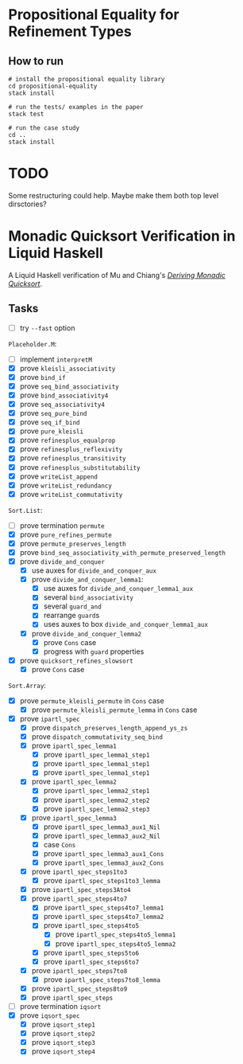 # Propositional Equality for Refinement Types 

## How to run 

```
# install the propositional equality library 
cd propositional-equality
stack install 

# run the tests/ examples in the paper 
stack test 

# run the case study 
cd .. 
stack install 
```

# TODO 
Some restructuring could help. Maybe make them both top level dirsctories? 


# Monadic Quicksort Verification in Liquid Haskell

A Liquid Haskell verification of Mu and Chiang's _[Deriving Monadic
Quicksort][mu s, chiang t - declarative pearl- deriving monadic quicksort]_.

## Tasks

- [ ] try `--fast` option

`Placeholder.M`:

- [ ] implement `interpretM`
- [x] prove `kleisli_associativity`
- [x] prove `bind_if`
- [x] prove `seq_bind_associativity`
- [x] prove `bind_associativity4`
- [x] prove `seq_associativity4`
- [x] prove `seq_pure_bind`
- [x] prove `seq_if_bind`
- [x] prove `pure_kleisli`
- [x] prove `refinesplus_equalprop`
- [x] prove `refinesplus_reflexivity`
- [x] prove `refinesplus_transitivity`
- [x] prove `refinesplus_substitutability`
- [x] prove `writeList_append`
- [x] prove `writeList_redundancy`
- [x] prove `writeList_commutativity`

`Sort.List`:

- [ ] prove termination `permute`
- [x] prove `pure_refines_permute`
- [x] prove `permute_preserves_length`
- [x] prove `bind_seq_associativity_with_permute_preserved_length`
- [x] prove `divide_and_conquer`
  - [x] use auxes for `divide_and_conquer_aux`
  - [x] prove `divide_and_conquer_lemma1`:
    - [x] use auxes for `divide_and_conquer_lemma1_aux`
    - [x] several `bind_associativity`
    - [x] several `guard_and`
    - [x] rearrange `guard`s
    - [x] uses auxes to box `divide_and_conquer_lemma1_aux`
  - [x] prove `divide_and_conquer_lemma2`
    - [x] prove `Cons` case
    - [x] progress with `guard` properties
- [x] prove `quicksort_refines_slowsort`
  - [x] prove `Cons` case

`Sort.Array`:

- [x] prove `permute_kleisli_permute` in `Cons` case
  - [x] prove `permute_kleisli_permute_lemma` in `Cons` case
- [x] prove `ipartl_spec`
  - [x] prove `dispatch_preserves_length_append_ys_zs`
  - [x] prove `dispatch_commutativity_seq_bind`
  - [x] prove `ipartl_spec_lemma1`
    - [x] prove `ipartl_spec_lemma1_step1`
    - [x] prove `ipartl_spec_lemma1_step1`
    - [x] prove `ipartl_spec_lemma1_step1`
  - [x] prove `ipartl_spec_lemma2`
    - [x] prove `ipartl_spec_lemma2_step1`
    - [x] prove `ipartl_spec_lemma2_step2`
    - [x] prove `ipartl_spec_lemma2_step3`
  - [x] prove `ipartl_spec_lemma3`
    - [x] prove `ipartl_spec_lemma3_aux1_Nil`
    - [x] prove `ipartl_spec_lemma3_aux2_Nil`
    - [x] case `Cons`
    - [x] prove `ipartl_spec_lemma3_aux1_Cons`
    - [x] prove `ipartl_spec_lemma3_aux2_Cons`
  - [x] prove `ipartl_spec_steps1to3`
    - [x] prove `ipartl_spec_steps1to3_lemma`
  - [x] prove `ipartl_spec_steps3Ato4`
  - [x] prove `ipartl_spec_steps4to7`
    - [x] prove `ipartl_spec_steps4to7_lemma1`
    - [x] prove `ipartl_spec_steps4to7_lemma2`
    - [x] prove `ipartl_spec_steps4to5`
      - [x] prove `ipartl_spec_steps4to5_lemma1`
      - [x] prove `ipartl_spec_steps4to5_lemma2`
    - [x] prove `ipartl_spec_steps5to6`
    - [x] prove `ipartl_spec_steps6to7`
  - [x] prove `ipartl_spec_steps7to8`
    - [x] prove `ipartl_spec_steps7to8_lemma`
  - [x] prove `ipartl_spec_steps8to9`
  - [x] prove `ipartl_spec_steps`
- [ ] prove termination `iqsort`
- [x] prove `iqsort_spec`
  - [x] prove `iqsort_step1`
  - [x] prove `iqsort_step2`
  - [x] prove `iqsort_step3`
  - [x] prove `iqsort_step4`

<!-- References -->

[mu s, chiang t - declarative pearl- deriving monadic quicksort]:
  https://scm.iis.sinica.edu.tw/pub/2020-monadic-sort.pdf
